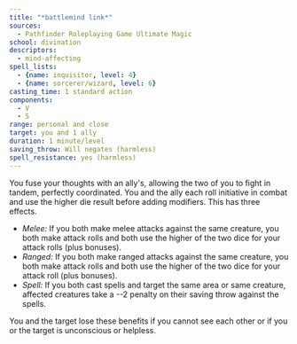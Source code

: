 ```yaml
---
title: "*battlemind link*"
sources:
  - Pathfinder Roleplaying Game Ultimate Magic
school: divination
descriptors:
  - mind-affecting
spell_lists:
  - {name: inquisitor, level: 4}
  - {name: sorcerer/wizard, level: 6}
casting_time: 1 standard action
components:
  - V
  - S
range: personal and close
target: you and 1 ally
duration: 1 minute/level
saving_throw: Will negates (harmless)
spell_resistance: yes (harmless)
---
```


You fuse your thoughts with an ally's, allowing the two of you to fight in tandem, perfectly coordinated. You and the ally each roll initiative in combat and use the higher die result before adding modifiers. This has three effects.

- *Melee:* If you both make melee attacks against the same creature, you both make attack rolls and both use the higher of the two dice for your attack rolls (plus bonuses).
- *Ranged:* If you both make ranged attacks against the same creature, you both make attack rolls and both use the higher of the two dice for your attack roll (plus bonuses).
- *Spell:* If you both cast spells and target the same area or same creature, affected creatures take a --2 penalty on their saving throw against the spells.

You and the target lose these benefits if you cannot see each other or if you or the target is unconscious or helpless.

